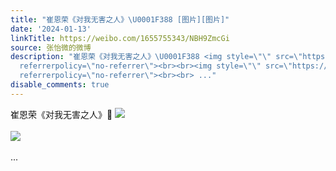 ```yaml
---
title: "崔恩荣《对我无害之人》\U0001F388 [图片][图片]"
date: '2024-01-13'
linkTitle: https://weibo.com/1655755343/NBH9ZmcGi
source: 张怡微的微博
description: "崔恩荣《对我无害之人》\U0001F388 <img style=\"\" src=\"https://tvax4.sinaimg.cn/large/62b0d24fly1hlscdi65kxj20u017oqil.jpg\"
  referrerpolicy=\"no-referrer\"><br><br><img style=\"\" src=\"https://tvax1.sinaimg.cn/large/62b0d24fly1hlscdg37dij20u01hcdrb.jpg\"
  referrerpolicy=\"no-referrer\"><br><br> ..."
disable_comments: true
---
```

崔恩荣《对我无害之人》🎈 <img style="" src="https://tvax4.sinaimg.cn/large/62b0d24fly1hlscdi65kxj20u017oqil.jpg" referrerpolicy="no-referrer"><br><br><img style="" src="https://tvax1.sinaimg.cn/large/62b0d24fly1hlscdg37dij20u01hcdrb.jpg" referrerpolicy="no-referrer"><br><br> ...